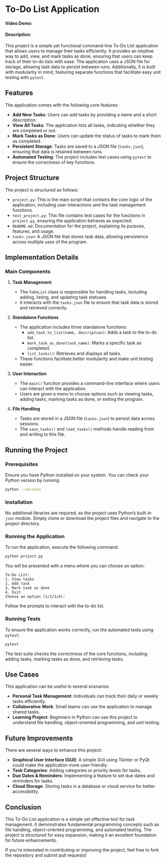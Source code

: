 # To-Do List Application

#### Video Demo:  

#### Description:
This project is a simple yet functional command-line To-Do List application that allows users to manage their tasks efficiently. It provides an intuitive way to add, view, and mark tasks as done, ensuring that users can keep track of their to-do lists with ease. The application uses a JSON file for storage, allowing task data to persist between runs. Additionally, it is built with modularity in mind, featuring separate functions that facilitate easy unit testing with `pytest`.

## Features
The application comes with the following core features:

- **Add New Tasks**: Users can add tasks by providing a name and a short description.
- **View All Tasks**: The application lists all tasks, indicating whether they are completed or not.
- **Mark Tasks as Done**: Users can update the status of tasks to mark them as completed.
- **Persistent Storage**: Tasks are saved to a JSON file (`tasks.json`), ensuring that data is retained between runs.
- **Automated Testing**: The project includes test cases using `pytest` to ensure the correctness of key functions.

## Project Structure
The project is structured as follows:

- `project.py`: This is the main script that contains the core logic of the application, including user interactions and the task management functions.
- `test_project.py`: This file contains test cases for the functions in `project.py`, ensuring the application behaves as expected.
- `README.md`: Documentation for the project, explaining its purpose, features, and usage.
- `tasks.json`: A JSON file that stores task data, allowing persistence across multiple uses of the program.

## Implementation Details
### Main Components

1. **Task Management**
   - The `ToDoList` class is responsible for handling tasks, including adding, listing, and updating task statuses.
   - It interacts with the `tasks.json` file to ensure that task data is stored and retrieved correctly.

2. **Standalone Functions**
   - The application includes three standalone functions:
     - `add_task_to_list(name, description)`: Adds a task to the to-do list.
     - `mark_task_as_done(task_name)`: Marks a specific task as completed.
     - `list_tasks()`: Retrieves and displays all tasks.
   - These functions facilitate better modularity and make unit testing easier.

3. **User Interaction**
   - The `main()` function provides a command-line interface where users can interact with the application.
   - Users are given a menu to choose options such as viewing tasks, adding tasks, marking tasks as done, or exiting the program.

4. **File Handling**
   - Tasks are stored in a JSON file (`tasks.json`) to persist data across sessions.
   - The `save_tasks()` and `load_tasks()` methods handle reading from and writing to this file.
   
## Running the Project
### Prerequisites
Ensure you have Python installed on your system. You can check your Python version by running:

```sh
python --version
```
### Installation
No additional libraries are required, as the project uses Python’s built-in `json` module. Simply clone or download the project files and navigate to the project directory.

### Running the Application
To run the application, execute the following command:

```sh
python project.py
```

You will be presented with a menu where you can choose an option:

```
To-Do List:
1. View tasks
2. Add task
3. Mark task as done
4. Exit
Choose an option (1/2/3/4):
```

Follow the prompts to interact with the to-do list.

### Running Tests
To ensure the application works correctly, run the automated tests using `pytest`:

```sh
pytest
```

The test suite checks the correctness of the core functions, including adding tasks, marking tasks as done, and retrieving tasks.

## Use Cases
This application can be useful in several scenarios:
- **Personal Task Management**: Individuals can track their daily or weekly tasks efficiently.
- **Collaborative Work**: Small teams can use the application to manage shared tasks.
- **Learning Project**: Beginners in Python can use this project to understand file handling, object-oriented programming, and unit testing.

## Future Improvements
There are several ways to enhance this project:
- **Graphical User Interface (GUI)**: A simple GUI using Tkinter or PyQt could make the application more user-friendly.
- **Task Categories**: Adding categories or priority levels for tasks.
- **Due Dates & Reminders**: Implementing a feature to set due dates and reminders for tasks.
- **Cloud Storage**: Storing tasks in a database or cloud service for better accessibility.

## Conclusion
This To-Do List application is a simple yet effective tool for task management. It demonstrates fundamental programming concepts such as file handling, object-oriented programming, and automated testing. The project is structured for easy expansion, making it an excellent foundation for future enhancements.

If you're interested in contributing or improving the project, feel free to fork the repository and submit pull requests!

